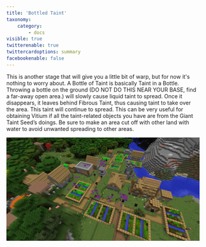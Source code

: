 ```yaml
---
title: 'Bottled Taint'
taxonomy:
    category:
        - docs
visible: true
twitterenable: true
twittercardoptions: summary
facebookenable: false
---
```


This is another stage that will give you a little bit of warp, but for now it's nothing to worry about. A Bottle of Taint is basically Taint in a Bottle. Throwing a bottle on the ground (DO NOT DO THIS NEAR YOUR BASE, find a far-away open area.) will slowly cause liquid taint to spread. Once it disappears, it leaves behind Fibrous Taint, thus causing taint to take over the area. This taint will continue to spread. This can be very useful for obtaining Vitium if all the taint-related objects you have are from the Giant Taint Seed’s doings. Be sure to make an area cut off with other land with water to avoid unwanted spreading to other areas.

![](bottled%20taint.jpg)